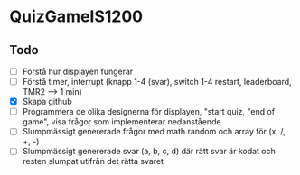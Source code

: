# QuizGameIS1200


## Todo

- [ ] Förstå hur displayen fungerar
- [ ] Förstå timer, interrupt (knapp 1-4 (svar), switch 1-4 restart, leaderboard, TMR2 --> 1 min)
- [x] Skapa github
- [ ] Programmera de olika designerna för displayen, "start quiz, "end of game", visa frågor som implementerar nedanstående
- [ ] Slumpmässigt genererade frågor med math.random och array för (x, /, +, -)
- [ ] Slumpmässigt genererade svar (a, b, c, d) där rätt svar är kodat och resten slumpat utifrån det rätta svaret
